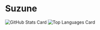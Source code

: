 # Suzune

![GitHub Stats Card](https://github-readme-stats.vercel.app/api?username=Suzune2741)
![Top Languages Card](https://github-readme-stats.vercel.app/api/top-langs/?username=Suzune2741&count_private=true)
